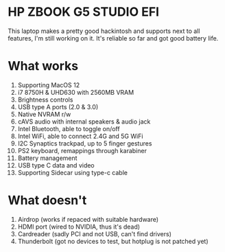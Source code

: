 # HP ZBOOK G5 STUDIO EFI
This laptop makes a pretty good hackintosh and supports next to all features, I'm still working on it. It's reliable so far and got good battery life. 

# What works
 1. Supporting MacOS 12
 2. i7 8750H & UHD630 with 2560MB VRAM
 3. Brightness controls
 4. USB type A ports (2.0 & 3.0)
 5. Native NVRAM r/w
 6. cAVS audio with internal speakers & audio jack
 7. Intel Bluetooth, able to toggle on/off
 8. Intel WiFi, able to connect 2.4G and 5G WiFi
 9. I2C Synaptics trackpad, up to 5 finger gestures
 10. PS2 keyboard, remappings through karabiner
 11. Battery management
 12. USB type C data and video
 13. Supporting Sidecar using type-c cable
# What doesn't
 1. Airdrop (works if repaced with suitable hardware)
 2. HDMI port (wired to NVIDIA, thus it's dead)
 3. Cardreader (sadly PCI and not USB, can't find drivers)
 4. Thunderbolt (got no devices to test, but hotplug is not patched yet)
